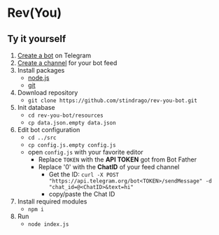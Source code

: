 # Rev(You)

## Ty it yourself

1. [Create a bot](https://core.telegram.org/bots#6-botfather) on Telegram
1. [Create a channel](https://www.telegram.org/faq_channels#q-what-39s-a-channel) for your bot feed
1. Install packages
   - [node.js](https://nodejs.org/en/)
   - [git](https://git-scm.com)
1. Download repository
   - `git clone https://github.com/stindrago/rev-you-bot.git`
1. Init database
   - `cd rev-you-bot/resources`
   - `cp data.json.empty data.json`
1. Edit bot configuration
   - `cd ../src`
   - `cp config.js.empty config.js`
   - open `config.js` with your favorite editor
     - Replace `TOKEN` with the **API TOKEN** got from Bot Father
     - Replace '0' with the **ChatID** of your feed channel
       - Get the ID: `curl -X POST "https://api.telegram.org/bot<TOKEN>/sendMessage" -d "chat_id=@<ChatID>&text=hi"`
       - copy/paste the Chat ID
1. Install required modules
   - `npm i`
1. Run
   - `node index.js`
   
